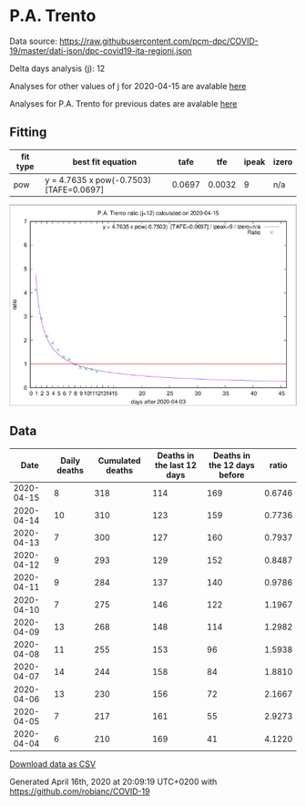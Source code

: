 # P.A. Trento

Data source: https://raw.githubusercontent.com/pcm-dpc/COVID-19/master/dati-json/dpc-covid19-ita-regioni.json

Delta days analysis (j): 12

Analyses for other values of j for 2020-04-15 are avalable [here](../2020-04-15/README.md)

Analyses for P.A. Trento for previous dates are avalable [here](../README.md)

## Fitting 
|fit type|best fit equation|tafe|tfe|ipeak|izero|
|-------|-----|--------|------|---|---|
|pow|y = 4.7635 x pow(-0.7503)  [TAFE=0.0697]|0.0697|0.0032|9|n/a|

![Plot](COVID-19_p.a._trento_j12_2020-04-15.png)

## Data
|Date|Daily deaths|Cumulated deaths|Deaths in the last 12 days|Deaths in the 12 days before|ratio|
|----|----------|-----------|-------|--------------------|-----|
|2020-04-15|8|318|114|169|0.6746|
|2020-04-14|10|310|123|159|0.7736|
|2020-04-13|7|300|127|160|0.7937|
|2020-04-12|9|293|129|152|0.8487|
|2020-04-11|9|284|137|140|0.9786|
|2020-04-10|7|275|146|122|1.1967|
|2020-04-09|13|268|148|114|1.2982|
|2020-04-08|11|255|153|96|1.5938|
|2020-04-07|14|244|158|84|1.8810|
|2020-04-06|13|230|156|72|2.1667|
|2020-04-05|7|217|161|55|2.9273|
|2020-04-04|6|210|169|41|4.1220|

[Download data as CSV](COVID-19_p.a._trento_j12_2020-04-15.csv)

Generated April 16th, 2020 at 20:09:19 UTC+0200 with https://github.com/robianc/COVID-19
